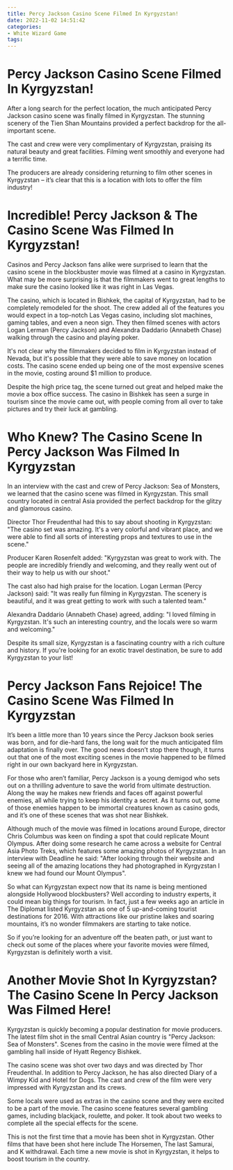 ```yaml
---
title: Percy Jackson Casino Scene Filmed In Kyrgyzstan!
date: 2022-11-02 14:51:42
categories:
- White Wizard Game
tags:
---
```



#  Percy Jackson Casino Scene Filmed In Kyrgyzstan!

After a long search for the perfect location, the much anticipated Percy Jackson casino scene was finally filmed in Kyrgyzstan. The stunning scenery of the Tien Shan Mountains provided a perfect backdrop for the all-important scene.

The cast and crew were very complimentary of Kyrgyzstan, praising its natural beauty and great facilities. Filming went smoothly and everyone had a terrific time.

The producers are already considering returning to film other scenes in Kyrgyzstan – it’s clear that this is a location with lots to offer the film industry!

#  Incredible! Percy Jackson & The Casino Scene Was Filmed In Kyrgyzstan!

Casinos and Percy Jackson fans alike were surprised to learn that the casino scene in the blockbuster movie was filmed at a casino in Kyrgyzstan. What may be more surprising is that the filmmakers went to great lengths to make sure the casino looked like it was right in Las Vegas.

The casino, which is located in Bishkek, the capital of Kyrgyzstan, had to be completely remodeled for the shoot. The crew added all of the features you would expect in a top-notch Las Vegas casino, including slot machines, gaming tables, and even a neon sign. They then filmed scenes with actors Logan Lerman (Percy Jackson) and Alexandra Daddario (Annabeth Chase) walking through the casino and playing poker.

It's not clear why the filmmakers decided to film in Kyrgyzstan instead of Nevada, but it's possible that they were able to save money on location costs. The casino scene ended up being one of the most expensive scenes in the movie, costing around $1 million to produce.

Despite the high price tag, the scene turned out great and helped make the movie a box office success. The casino in Bishkek has seen a surge in tourism since the movie came out, with people coming from all over to take pictures and try their luck at gambling.

#  Who Knew? The Casino Scene In Percy Jackson Was Filmed In Kyrgyzstan

In an interview with the cast and crew of Percy Jackson: Sea of Monsters, we learned that the casino scene was filmed in Kyrgyzstan. This small country located in central Asia provided the perfect backdrop for the glitzy and glamorous casino.

Director Thor Freudenthal had this to say about shooting in Kyrgyzstan: "The casino set was amazing. It's a very colorful and vibrant place, and we were able to find all sorts of interesting props and textures to use in the scene."

Producer Karen Rosenfelt added: "Kyrgyzstan was great to work with. The people are incredibly friendly and welcoming, and they really went out of their way to help us with our shoot."

The cast also had high praise for the location. Logan Lerman (Percy Jackson) said: "It was really fun filming in Kyrgyzstan. The scenery is beautiful, and it was great getting to work with such a talented team."

Alexandra Daddario (Annabeth Chase) agreed, adding: "I loved filming in Kyrgyzstan. It's such an interesting country, and the locals were so warm and welcoming."

Despite its small size, Kyrgyzstan is a fascinating country with a rich culture and history. If you're looking for an exotic travel destination, be sure to add Kyrgyzstan to your list!

#  Percy Jackson Fans Rejoice! The Casino Scene Was Filmed In Kyrgyzstan

It’s been a little more than 10 years since the Percy Jackson book series was born, and for die-hard fans, the long wait for the much anticipated film adaptation is finally over. The good news doesn’t stop there though, it turns out that one of the most exciting scenes in the movie happened to be filmed right in our own backyard here in Kyrgyzstan.

For those who aren’t familiar, Percy Jackson is a young demigod who sets out on a thrilling adventure to save the world from ultimate destruction. Along the way he makes new friends and faces off against powerful enemies, all while trying to keep his identity a secret. As it turns out, some of those enemies happen to be immortal creatures known as casino gods, and it’s one of these scenes that was shot near Bishkek.

Although much of the movie was filmed in locations around Europe, director Chris Columbus was keen on finding a spot that could replicate Mount Olympus. After doing some research he came across a website for Central Asia Photo Treks, which features some amazing photos of Kyrgyzstan. In an interview with Deadline he said: "After looking through their website and seeing all of the amazing locations they had photographed in Kyrgyzstan I knew we had found our Mount Olympus".

So what can Kyrgyzstan expect now that its name is being mentioned alongside Hollywood blockbusters? Well according to industry experts, it could mean big things for tourism. In fact, just a few weeks ago an article in The Diplomat listed Kyrgyzstan as one of 5 up-and-coming tourist destinations for 2016. With attractions like our pristine lakes and soaring mountains, it’s no wonder filmmakers are starting to take notice.

So if you’re looking for an adventure off the beaten path, or just want to check out some of the places where your favorite movies were filmed, Kyrgyzstan is definitely worth a visit.

#  Another Movie Shot In Kyrgyzstan? The Casino Scene In Percy Jackson Was Filmed Here!

Kyrgyzstan is quickly becoming a popular destination for movie producers. The latest film shot in the small Central Asian country is "Percy Jackson: Sea of Monsters". Scenes from the casino in the movie were filmed at the gambling hall inside of Hyatt Regency Bishkek.

The casino scene was shot over two days and was directed by Thor Freudenthal. In addition to Percy Jackson, he has also directed Diary of a Wimpy Kid and Hotel for Dogs. The cast and crew of the film were very impressed with Kyrgyzstan and its crews.

Some locals were used as extras in the casino scene and they were excited to be a part of the movie. The casino scene features several gambling games, including blackjack, roulette, and poker. It took about two weeks to complete all the special effects for the scene.

This is not the first time that a movie has been shot in Kyrgyzstan. Other films that have been shot here include The Horsemen, The last Samurai, and K withdrawal. Each time a new movie is shot in Kyrgyzstan, it helps to boost tourism in the country.